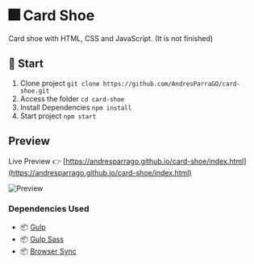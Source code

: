 # 🎆 Card Shoe
Card shoe with HTML, CSS and JavaScript. (It is not finished)

## 🚀 Start

1. Clone project `git clone https://github.com/AndresParraGO/card-shoe.git`
2. Access the folder `cd card-shoe`
3. Install Dependencies `npm install`
4. Start project `npm start`


## Preview

Live Preview 👉 [https://andresparrago.github.io/card-shoe/index.html](https://andresparrago.github.io/card-shoe/index.html)

![Preview](https://repository-images.githubusercontent.com/270124453/c0772b80-a8af-11ea-83a7-d9464f6710ad)


### Dependencies Used

- 📦 [Gulp](https://www.npmjs.com/package/gulp)
- 📦 [Gulp Sass](https://www.npmjs.com/package/gulp-sass)
- 📦 [Browser Sync](https://www.npmjs.com/package/browser-sync)
